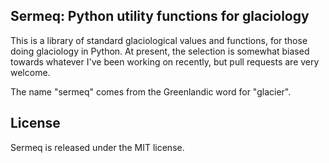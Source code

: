 ## Sermeq: Python utility functions for glaciology

This is a library of standard glaciological values and functions, for those
doing glaciology in Python. At present, the selection is somewhat biased
towards whatever I've been working on recently, but pull requests are very
welcome.

The name "sermeq" comes from the Greenlandic word for "glacier".

## License

Sermeq is released under the MIT license.
